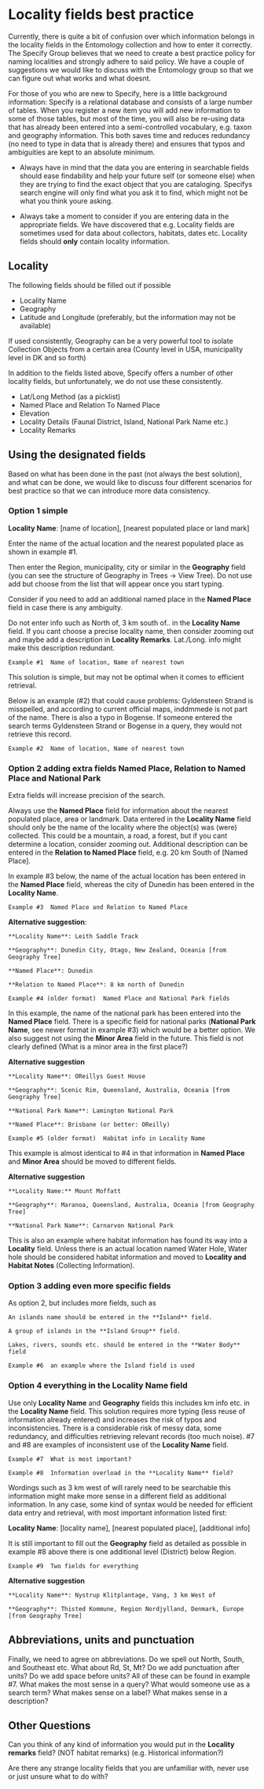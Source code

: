 # Locality fields  best practice

Currently, there is quite a bit of confusion over which information belongs in the locality fields in the Entomology collection and how to enter it correctly. The Specify Group believes that we need to create a best practice policy for naming localities and strongly adhere to said policy. We have a couple of suggestions we would like to discuss with the Entomology group so that we can figure out what works and what doesnt.

For those of you who are new to Specify, here is a little background information: Specify is a relational database and consists of a large number of tables. When you register a new item you will add new information to some of those tables, but most of the time, you will also be re-using data that has already been entered into a semi-controlled vocabulary, e.g. taxon and geography information. This both saves time and reduces redundancy (no need to type in data that is already there) and ensures that typos and ambiguities are kept to an absolute minimum.

- Always have in mind that the data you are entering in searchable fields should ease findability and help your future self (or someone else) when they are trying to find the exact object that you are cataloging. Specifys search engine will only find what you ask it to find, which might not be what you think youre asking.

- Always take a moment to consider if you are entering data in the appropriate fields. We have discovered that e.g. Locality fields are sometimes used for data about collectors, habitats, dates etc. Locality fields should **only** contain locality information.

## Locality

The following fields should be filled out if possible

- Locality Name
- Geography
- Latitude and Longitude (preferably, but the information may not be available)

If used consistently, Geography can be a very powerful tool to isolate Collection Objects from a certain area (County level in USA, municipality level in DK and so forth)

In addition to the fields listed above, Specify offers a number of other locality fields, but unfortunately, we do not use these consistently.

- Lat/Long Method (as a picklist)
- Named Place and Relation To Named Place
- Elevation
- Locality Details (Faunal District, Island, National Park Name etc.)
- Locality Remarks

## Using the designated fields
Based on what has been done in the past (not always the best solution), and what can be done, we would like to discuss four different scenarios for best practice so that we can introduce more data consistency.

### Option 1  simple ###

**Locality Name**: [name of location], [nearest populated place or land mark]

Enter the name of the actual location and the nearest populated place as shown in example #1.

Then enter the Region, municipality, city or similar in the **Geography** field (you can see the structure of Geography in Trees -> View Tree). Do not use add but choose from the list that will appear once you start typing.

Consider if you need to add an additional named place in the **Named Place** field in case there is any ambiguity.

Do not enter info such as North of, 3 km south of.. in the **Locality Name** field. If you cant choose a precise locality name, then consider zooming out and maybe add a description in **Locality Remarks**. Lat./Long. info might make this description redundant.

	Example #1  Name of location, Name of nearest town

This solution is simple, but may not be optimal when it comes to efficient retrieval.

Below is an example (#2) that could cause problems: Gyldensteen Strand is misspelled, and according to current official maps, inddmmede is not part of the name. There is also a typo in Bogense. If someone entered the search terms Gyldensteen Strand or Bogense in a query, they would not retrieve this record.

	Example #2  Name of location, Name of nearest town

### Option 2  adding extra fields **Named Place**, **Relation to Named Place** and **National Park** ###

Extra fields will increase precision of the search.

Always use the **Named Place** field for information about the nearest populated place, area or landmark. Data entered in the **Locality Name** field should only be the name of the locality where the object(s) was (were) collected. This could be a mountain, a road, a forest, but if you cant determine a location, consider zooming out. Additional description can be entered in the **Relation to Named Place** field, e.g. 20 km South of [Named Place].

In example #3 below, the name of the actual location has been entered in the **Named Place** field, whereas the city of Dunedin has been entered in the **Locality Name**.


	Example #3  Named Place and Relation to Named Place

**Alternative suggestion**:

	**Locality Name**: Leith Saddle Track

	**Geography**: Dunedin City, Otago, New Zealand, Oceania [from Geography Tree]

	**Named Place**: Dunedin

	**Relation to Named Place**: 8 km north of Dunedin

	Example #4 (older format)  Named Place and National Park fields

In this example, the name of the national park has been entered into the **Named Place** field. There is a specific field for national parks (**National Park Name**, see newer format in example #3) which would be a better option. We also suggest not using the **Minor Area** field in the future. This field is not clearly defined (What is a minor area in the first place?)

**Alternative suggestion**

	**Locality Name**: OReillys Guest House

	**Geography**: Scenic Rim, Queensland, Australia, Oceania [from Geography Tree]

	**National Park Name**: Lamington National Park

	**Named Place**: Brisbane (or better: OReilly)

	Example #5 (older format)  Habitat info in Locality Name

This example is almost identical to #4 in that information in **Named Place** and **Minor Area** should be moved to different fields.

**Alternative suggestion**

	**Locality Name:** Mount Moffatt

	**Geography**: Maranoa, Queensland, Australia, Oceania [from Geography Tree]

	**National Park Name**: Carnarvon National Park

This is also an example where habitat information has found its way into a **Locality** field. Unless there is an actual location named Water Hole, Water hole should be considered habitat information and moved to **Locality and Habitat Notes** (Collecting Information).

### Option 3  adding even more specific fields ###

As option 2, but includes more fields, such as

	An islands name should be entered in the **Island** field.

	A group of islands in the **Island Group** field.

	Lakes, rivers, sounds etc. should be entered in the **Water Body** field

	Example #6  an example where the Island field is used

### Option 4  everything in the Locality Name field ###

Use only **Locality Name** and **Geography** fields  this includes km info etc. in the **Locality Name** field. This solution requires more typing (less reuse of information already entered) and increases the risk of typos and inconsistencies. There is a considerable risk of messy data, some redundancy, and difficulties retrieving relevant records (too much noise). #7 and #8 are examples of inconsistent use of the **Locality Name** field.

	Example #7  What is most important?

	Example #8  Information overload in the **Locality Name** field?

Wordings such as 3 km west of will rarely need to be searchable  this information might make more sense in a different field as additional information. In any case, some kind of syntax would be needed for efficient data entry and retrieval, with most important information listed first:

**Locality Name**: [locality name], [nearest populated place], [additional info]

It is still important to fill out the **Geography** field as detailed as possible  in example #8 above there is one additional level (District) below Region.

	Example #9  Two fields for everything

**Alternative suggestion**

	**Locality Name**: Nystrup Klitplantage, Vang, 3 km West of

	**Geography**: Thisted Kommune, Region Nordjylland, Denmark, Europe [from Geography Tree]

## Abbreviations, units and punctuation ##

Finally, we need to agree on abbreviations. Do we spell out North, South, and Southeast etc. What about Rd, St, Mt? Do we add punctuation after units? Do we add space before units? All of these can be found in example #7. What makes the most sense in a query? What would someone use as a search term? What makes sense on a label? What makes sense in a description?

## Other Questions ##

Can you think of any kind of information you would put in the **Locality remarks** field? (NOT habitat remarks)
(e.g. Historical information?)

Are there any strange locality fields that you are unfamiliar with, never use or just unsure what to do with?

